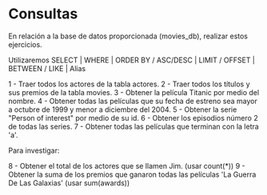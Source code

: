 # Consultas

En relación a la base de datos proporcionada (movies_db), realizar estos ejercicios.

Utilizaremos SELECT | WHERE | ORDER BY / ASC/DESC | LIMIT / OFFSET | BETWEEN / LIKE | Alias

1 - Traer todos los actores de la tabla actores.
2 - Traer todos los títulos y sus premios de la tabla movies.
3 - Obtener la película Titanic por medio del nombre.
4 - Obtener todas las películas que su fecha de estreno sea mayor a octubre de 1999 y menor a diciembre del 2004.
5 - Obtener la serie "Person of interest" por medio de su id.
6 - Obtener los episodios número 2 de todas las series.
7 - Obtener todas las películas que terminan con la letra 'a'.

Para investigar:

8 - Obtener el total de los actores que se llamen Jim. (usar count(\*))
9 - Obtener la suma de los premios que ganaron todas las películas 'La Guerra De Las Galaxias' (usar sum(awards))
